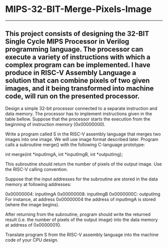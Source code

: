 # MIPS-32-BIT-Merge-Pixels-Image

---------------------------------------------------------------------------------------------------------------------
This project consists of designing the 32-BIT Single Cycle MIPS Processor in Verilog programming language. 
The processor can execute a variety of instructions with which a complex program can be implemented. 
I have produce in RISC-V Assembly Language a solution that can combine pixels of two given images, 
and it being transformed into machine code, will run on the presented processor.
---------------------------------------------------------------------------------------------------------------------

Design a simple 32-bit processor connected to a separate instruction and data memory. 
The processor has to implement instructions given in the table bellow. 
Suppose that the processor starts the execution from the beginning of instruction memory (0x00000000).

Write a program called S in the RISC-V assembly language that merges two images into one image. We will use image format described later. 
Program calls a subroutine merge() with the following C-language prototype:

int merge(int *inputImgA, int *inputImgB, int *outputImg);

This subroutine should return the number of pixels of the output image. Use the RISC-V calling convention.

Suppose that the input addresses for the subroutine are stored in the data memory at following addresses:

0x00000004: inputImgA
0x00000008: inputImgB
0x0000000C: outputImg
For instance, at address 0x00000004 the address of inputImgA is stored (where the image begins).

After returning from the subroutine, program should write the returned result (i.e. the number of pixels of the output image) into the data memory at address of 0x00000010.

Translate program S from the RISC-V assembly language into the machine code of your CPU design.

